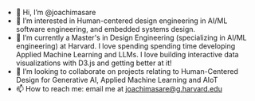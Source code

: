 - 👋 Hi, I’m @joachimasare
- 👀 I’m interested in Human-centered design engineering in AI/ML software engineering, and embedded systems design.
- 🌱 I’m currently a Master's in Design Engineering (specializing in AI/ML engineering) at Harvard. I love spending spending time developing Applied Machine Learning and LLMs. I love building interactive data visualizations with D3.js and getting better at it!
- 💞️ I’m looking to collaborate on projects relating to Human-Centered Design for Generative AI, Applied Machine Learning and AIoT
- 📫 How to reach me: email me at joachimasare@g.harvard.edu

<!---
joachimasare/joachimasare is a ✨ special ✨ repository because its `README.md` (this file) appears on your GitHub profile.
You can click the Preview link to take a look at your changes.
--->
